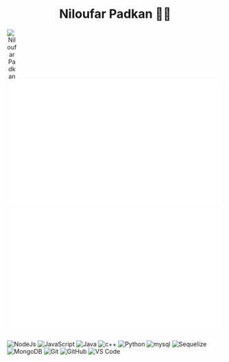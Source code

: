 <div align="center">
  <h1>Niloufar Padkan 👩‍💻</h1>
</div>
<div align="center">
  
  
   <a href="niloufar.pa@gmail.com">
    <img align="left" alt="Niloufar Padkan" width="22px" src="https://www.iconsdb.com/icons/preview/color/4DA0FF/email-12-xl.png" />
  </a>
</div>
<br>
<br>

<div>
  
<!-- 
  [![Niloufar Padkan's GitHub Stats](https://github-readme-stats.vercel.app/api?username=NiloufarPadkan&show_icons=true&include_all_commits=true&theme=tokyonight&count_private=true&line_height=40)](https://github.com/NiloufarPadkan/NiloufarPadkan)
  [![Niloufar Padkan' Top Langs](https://github-readme-stats.vercel.app/api/top-langs/?username=NiloufarPadkan&langs_count=5&theme=tokyonight&exclude_repo=Deep-Neural-Net-with-a-framework)](https://github.com/NiloufarPadkan/NiloufarPadkan)
</div> -->
![](https://raw.githubusercontent.com/NiloufarPadkan/github-stats/master/generated/overview.svg#gh-dark-mode-only)
![](https://raw.githubusercontent.com/Niloufarpadkan/github-stats/master/generated/languages.svg#gh-dark-mode-only)

![NodeJs](https://img.shields.io/badge/-Node.js-000?style=flat-square&logo=node.js)
![JavaScript](https://img.shields.io/badge/-JavaScript-000?style=flat-square&logo=javascript)
![Java](https://img.shields.io/badge/-Java-000?style=flat-square&logo=java)
![c++](https://img.shields.io/badge/-C%2B%2B-000?style=flat-square&logo=C%2B%2B)
![Python](http://img.shields.io/badge/-Python-000?style=flat-square&logo=python)
![mysql](https://img.shields.io/badge/-mysql-000?style=flat-square&logo=mysql&logoColor=ffffff)
![Sequelize](https://img.shields.io/badge/-Sequelize-000?style=flat-square&logo=Sequelize)
![MongoDB](https://img.shields.io/badge/-MongoDB-000?style=flat-square&logo=MongoDB)
![Git](https://img.shields.io/badge/-Git-000?style=flat-square&logo=git)
![GitHub](https://img.shields.io/badge/-GitHub-000?style=flat-square&logo=github)
![VS Code](http://img.shields.io/badge/-VS%20Code-000?style=flat-square&logo=visual-studio-code)


